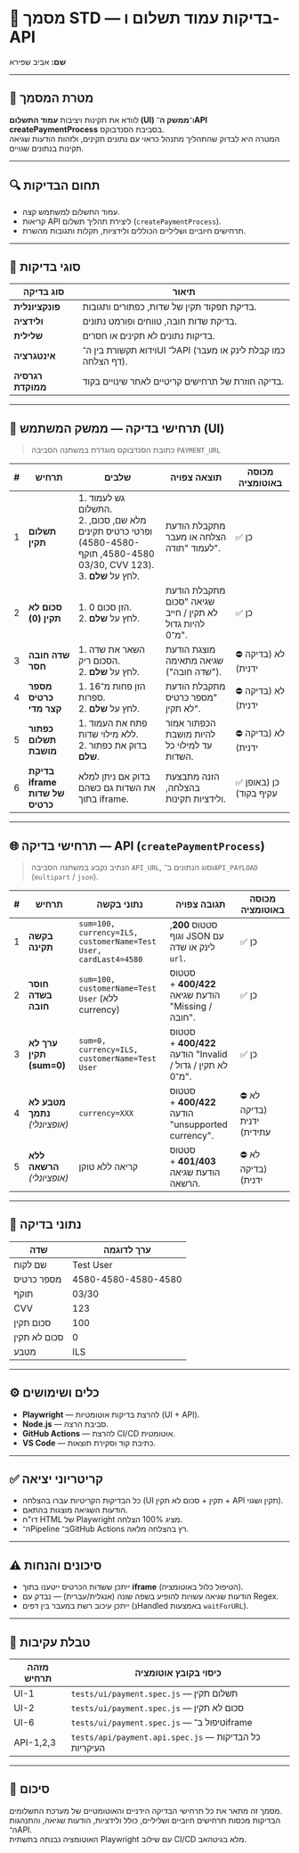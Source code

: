 # 🧾 מסמך STD — בדיקות עמוד תשלום ו-API
**שם:** אביב שפירא   

---

## 🎯 מטרת המסמך
לוודא את תקינות ויציבות **עמוד התשלום (UI)** ו־**ממשק ה־API createPaymentProcess** בסביבת הסנדבוקס.  
המטרה היא לבדוק שהתהליך מתנהל כראוי עם נתונים תקינים, ולזהות הודעות שגיאה תקינות בנתונים שגויים.

---

## 🔍 תחום הבדיקות
- עמוד התשלום למשתמש קצה.  
- קריאות API ליצירת תהליך תשלום (`createPaymentProcess`).  
- תרחישים חיוביים ושליליים הכוללים ולידציות, תקלות ותגובות מהשרת.  

---

## 🧩 סוגי בדיקות
| סוג בדיקה | תיאור |
|------------|--------|
| **פונקציונלית** | בדיקת תפקוד תקין של שדות, כפתורים ותגובות. |
| **ולידציה** | בדיקת שדות חובה, טווחים ופורמט נתונים. |
| **שלילית** | בדיקות נתונים לא תקינים או חסרים. |
| **אינטגרציה** | וידוא תקשורת בין ה־UI ל־API (כמו קבלת לינק או מעבר דף הצלחה). |
| **רגרסיה ממוקדת** | בדיקה חוזרת של תרחישים קריטיים לאחר שינויים בקוד. |

---

## 🧠 תרחישי בדיקה — ממשק המשתמש (UI)
> כתובת הסנדבוקס מוגדרת במשתנה הסביבה `PAYMENT_URL`

| # | תרחיש | שלבים | תוצאה צפויה | מכוסה באוטומציה |
|---|--------|--------|--------------|------------------|
| 1 | **תשלום תקין** | 1. גש לעמוד התשלום.<br>2. מלא שם, סכום, ופרטי כרטיס תקינים (4580-4580-4580-4580, תוקף 03/30, CVV 123).<br>3. לחץ על **שלם**. | מתקבלת הודעת הצלחה או מעבר לעמוד "תודה". | ✅ כן |
| 2 | **סכום לא תקין (0)** | 1. הזן סכום 0.<br>2. לחץ על **שלם**. | מתקבלת הודעת שגיאה "סכום לא תקין / חייב להיות גדול מ־0". | ✅ כן |
| 3 | **שדה חובה חסר** | 1. השאר את שדה הסכום ריק.<br>2. לחץ על **שלם**. | מוצגת הודעת שגיאה מתאימה ("שדה חובה"). | ⛔ לא (בדיקה ידנית) |
| 4 | **מספר כרטיס קצר מדי** | 1. הזן פחות מ־16 ספרות.<br>2. לחץ על **שלם**. | מתקבלת הודעת "מספר כרטיס לא תקין". | ⛔ לא (בדיקה ידנית) |
| 5 | **כפתור תשלום מושבת** | 1. פתח את העמוד ללא מילוי שדות.<br>2. בדוק את כפתור **שלם**. | הכפתור אמור להיות מושבת עד למילוי כל השדות. | ⛔ לא (בדיקה ידנית) |
| 6 | **בדיקת iframe של שדות כרטיס** | בדוק אם ניתן למלא את השדות גם כשהם בתוך iframe. | הזנה מתבצעת בהצלחה, ולידציות תקינות. | ✅ כן (באופן עקיף בקוד) |

---

## 🌐 תרחישי בדיקה — API (`createPaymentProcess`)
> הנתיב נקבע במשתנה הסביבה `API_URL`, וסוג הנתונים ב־`API_PAYLOAD` (`multipart` / `json`).

| # | תרחיש | נתוני בקשה | תגובה צפויה | מכוסה באוטומציה |
|---|--------|-------------|--------------|------------------|
| 1 | **בקשה תקינה** | `sum=100, currency=ILS, customerName=Test User, cardLast4=4580` | סטטוס **200**, וגוף JSON עם לינק או שדה `url`. | ✅ כן |
| 2 | **חוסר בשדה חובה** | `sum=100, customerName=Test User` (ללא currency) | סטטוס **400/422** + הודעת שגיאה "Missing / חובה". | ✅ כן |
| 3 | **ערך לא תקין (sum=0)** | `sum=0, currency=ILS, customerName=Test User` | סטטוס **400/422** + הודעה "Invalid / לא תקין / גדול מ־0". | ✅ כן |
| 4 | **מטבע לא נתמך** *(אופציונלי)* | `currency=XXX` | סטטוס **400/422** + הודעה "unsupported currency". | ⛔ לא (בדיקה ידנית עתידית) |
| 5 | **ללא הרשאה** *(אופציונלי)* | קריאה ללא טוקן | סטטוס **401/403** + הודעת שגיאה הרשאה. | ⛔ לא (בדיקה ידנית) |

---

## 🧪 נתוני בדיקה
| שדה | ערך לדוגמה |
|------|--------------|
| שם לקוח | Test User |
| מספר כרטיס | 4580-4580-4580-4580 |
| תוקף | 03/30 |
| CVV | 123 |
| סכום תקין | 100 |
| סכום לא תקין | 0 |
| מטבע | ILS |

---

## ⚙️ כלים ושימושים
- **Playwright** — להרצת בדיקות אוטומטיות (UI + API).  
- **Node.js** — סביבת הרצה.  
- **GitHub Actions** — להרצת CI/CD אוטומטית.  
- **VS Code** — כתיבת קוד וסקירת תוצאות.  

---

## ✅ קריטריוני יציאה
- כל הבדיקות הקריטיות עברו בהצלחה (UI תקין + סכום לא תקין + API תקין ושגוי).  
- הודעות השגיאה מוצגות בהתאם.  
- דו"ח HTML של Playwright מציג 100% הצלחה.  
- ה־Pipeline ב־GitHub Actions רץ בהצלחה מלאה.

---

## ⚠️ סיכונים והנחות
- ייתכן ששדות הכרטיס ייטענו בתוך **iframe** (הטיפול כלול באוטומציה).  
- הודעות שגיאה עשויות להופיע בשפה שונה (אנגלית/עברית) — נבדק עם Regex.  
- ייתכן עיכוב רשת במעבר בין דפים (נHandled באמצעות `waitForURL`).

---

## 🔗 טבלת עקיבות 
| מזהה תרחיש | כיסוי בקובץ אוטומציה |
|-------------|---------------------|
| UI-1 | `tests/ui/payment.spec.js` — תשלום תקין |
| UI-2 | `tests/ui/payment.spec.js` — סכום לא תקין |
| UI-6 | `tests/ui/payment.spec.js` — טיפול ב־iframe |
| API-1,2,3 | `tests/api/payment.api.spec.js` — כל הבדיקות העיקריות |

---

## 🧾 סיכום
מסמך זה מתאר את כל תרחישי הבדיקה הידניים והאוטומטיים של מערכת התשלומים.  
הבדיקות מכסות תרחישים חיוביים ושליליים, כולל ולידציות, הודעות שגיאה, והתנהגות ה־API.  
האוטומציה נבנתה בתשתית Playwright עם שילוב CI/CD מלא בגיטהאב.

